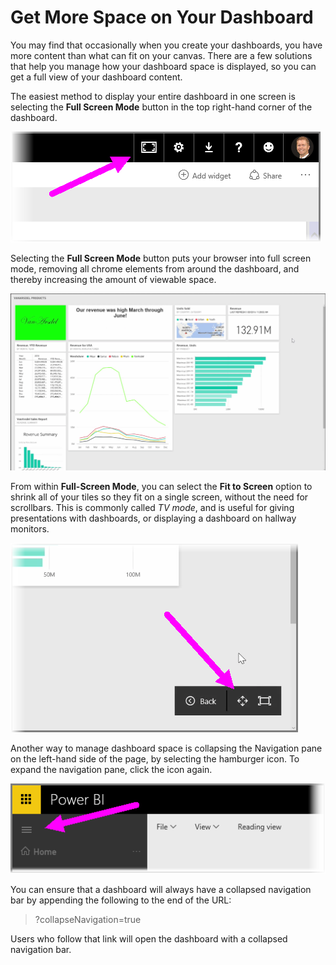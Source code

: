 <properties
   pageTitle="Get more space on your dashboard"
   description="Use Full Screen mode to manage your dashboard space more effectively"
   services="powerbi"
   documentationCenter=""
   authors="davidiseminger"
   manager="mblythe"
   backup=""
   editor=""
   tags=""
   qualityFocus="no"
   qualityDate=""
   featuredVideoId="c31gZkyvC54"
   featuredVideoThumb=""
   courseDuration="5m"/>

<tags
   ms.service="powerbi"
   ms.devlang="NA"
   ms.topic="get-started-article"
   ms.tgt_pltfrm="NA"
   ms.workload="powerbi"
   ms.date="03/01/2017"
   ms.author="davidi"/>

# Get More Space on Your Dashboard

You may find that occasionally when you create your dashboards, you have more content than what can fit on your canvas. There are a few solutions that help you manage how your dashboard space is displayed, so you can get a full view of your dashboard content.

The easiest method to display your entire dashboard in one screen is selecting the **Full Screen Mode** button in the top right-hand corner of the dashboard.

![](media/powerbi-learning-4-4e-get-more-dashboard-space/4-4e_1.png)

Selecting the **Full Screen Mode** button puts your browser into full screen mode, removing all chrome elements from around the dashboard, and thereby increasing the amount of viewable space.

![](media/powerbi-learning-4-4e-get-more-dashboard-space/4-4e_2.png)

From within **Full-Screen Mode**, you can select the **Fit to Screen** option to shrink all of your tiles so they fit on a single screen, without the need for scrollbars. This is commonly called *TV mode*, and is useful for giving presentations with dashboards, or displaying a dashboard on hallway monitors.

![](media/powerbi-learning-4-4e-get-more-dashboard-space/4-4e_3.png)

Another way to manage dashboard space is collapsing the Navigation pane on the left-hand side of the page, by selecting the hamburger icon. To expand the navigation pane, click the icon again.

![](media/powerbi-learning-4-4e-get-more-dashboard-space/4-4e_4.png)

You can ensure that a dashboard will always have a collapsed navigation bar by appending the following to the end of the URL:

>?collapseNavigation=true

Users who follow that link will open the dashboard with a collapsed navigation bar.

